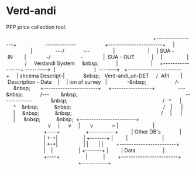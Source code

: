 # Verd-andi

PPP price collection tool.

&nbsp;&nbsp;&nbsp;&nbsp;&nbsp;&nbsp;&nbsp;&nbsp;&nbsp;&nbsp;&nbsp;&nbsp;&nbsp;&nbsp;&nbsp;&nbsp;&nbsp;&nbsp;&nbsp;&nbsp;&nbsp;&nbsp;&nbsp;&nbsp;&nbsp;&nbsp;&nbsp;&nbsp;&nbsp;&nbsp;&nbsp;&nbsp;&nbsp;&nbsp;&nbsp;&nbsp;&nbsp;&nbsp;&nbsp;&nbsp;&nbsp;&nbsp;&nbsp;&nbsp;&nbsp;&nbsp;&nbsp;&nbsp;&nbsp;&nbsp;&nbsp;&nbsp;&nbsp;&nbsp;&nbsp;&nbsp;&nbsp;&nbsp;&nbsp;&nbsp;&nbsp;&nbsp;&nbsp;&nbsp;&nbsp;&nbsp;&nbsp;&nbsp;&nbsp;&nbsp;&nbsp;&nbsp;&nbsp;&nbsp;&nbsp;&nbsp;&nbsp;&nbsp;&nbsp;&nbsp;&nbsp;&nbsp;&nbsp;&nbsp;&nbsp;&nbsp;&nbsp;&nbsp;&nbsp;&nbsp;&nbsp;&nbsp;&nbsp;&nbsp;&nbsp;&nbsp;&nbsp;&nbsp;&nbsp;&nbsp;&nbsp;
+-----------------+&nbsp;&nbsp;&nbsp;&nbsp;&nbsp;&nbsp;&nbsp;&nbsp;&nbsp;&nbsp;&nbsp;&nbsp;&nbsp;&nbsp;&nbsp;&nbsp;&nbsp;&nbsp;&nbsp;&nbsp;-------------&nbsp;&nbsp;&nbsp;&nbsp;&nbsp;&nbsp;&nbsp;&nbsp;&nbsp;&nbsp;&nbsp;&nbsp;&nbsp;&nbsp;&nbsp;&nbsp;&nbsp;&nbsp;&nbsp;&nbsp;+-----------------------+&nbsp;&nbsp;&nbsp;&nbsp;
|&nbsp;&nbsp;&nbsp;&nbsp;&nbsp;&nbsp;&nbsp;&nbsp;&nbsp;&nbsp;&nbsp;&nbsp;&nbsp;&nbsp;&nbsp;&nbsp;&nbsp;|&nbsp;&nbsp;&nbsp;&nbsp;&nbsp;&nbsp;&nbsp;&nbsp;&nbsp;&nbsp;&nbsp;&nbsp;&nbsp;&nbsp;&nbsp;&nbsp;---/&nbsp;&nbsp;&nbsp;&nbsp;&nbsp;&nbsp;&nbsp;&nbsp;&nbsp;&nbsp;&nbsp;&nbsp;&nbsp;\---&nbsp;&nbsp;&nbsp;&nbsp;&nbsp;&nbsp;&nbsp;&nbsp;&nbsp;&nbsp;&nbsp;&nbsp;&nbsp;&nbsp;&nbsp;&nbsp;|&nbsp;&nbsp;&nbsp;&nbsp;&nbsp;&nbsp;&nbsp;&nbsp;&nbsp;&nbsp;&nbsp;&nbsp;&nbsp;&nbsp;&nbsp;&nbsp;&nbsp;&nbsp;&nbsp;&nbsp;&nbsp;&nbsp;&nbsp;|&nbsp;&nbsp;&nbsp;&nbsp;
|&nbsp;SUA&nbsp;-&nbsp;IN&nbsp;&nbsp;&nbsp;&nbsp;&nbsp;&nbsp;&nbsp;&nbsp;|&nbsp;&nbsp;&nbsp;&nbsp;&nbsp;&nbsp;&nbsp;&nbsp;&nbsp;&nbsp;&nbsp;&nbsp;&nbsp;&nbsp;-/&nbsp;&nbsp;&nbsp;&nbsp;&nbsp;&nbsp;&nbsp;&nbsp;&nbsp;&nbsp;&nbsp;&nbsp;&nbsp;&nbsp;&nbsp;&nbsp;&nbsp;&nbsp;&nbsp;&nbsp;&nbsp;\-&nbsp;&nbsp;&nbsp;&nbsp;&nbsp;&nbsp;&nbsp;&nbsp;&nbsp;&nbsp;&nbsp;&nbsp;&nbsp;&nbsp;|&nbsp;&nbsp;SUA&nbsp;-&nbsp;OUT&nbsp;&nbsp;&nbsp;&nbsp;&nbsp;&nbsp;&nbsp;&nbsp;&nbsp;&nbsp;&nbsp;&nbsp;|&nbsp;&nbsp;&nbsp;&nbsp;
|&nbsp;&nbsp;&nbsp;&nbsp;&nbsp;&nbsp;&nbsp;&nbsp;&nbsp;&nbsp;&nbsp;&nbsp;&nbsp;&nbsp;&nbsp;&nbsp;&nbsp;|&nbsp;&nbsp;&nbsp;&nbsp;&nbsp;&nbsp;&nbsp;&nbsp;&nbsp;&nbsp;&nbsp;&nbsp;&nbsp;/&nbsp;&nbsp;&nbsp;&nbsp;&nbsp;Verdandi&nbsp;System&nbsp;&nbsp;&nbsp;&nbsp;&nbsp;\&nbsp;&nbsp;&nbsp;&nbsp;&nbsp;&nbsp;&nbsp;&nbsp;&nbsp;&nbsp;&nbsp;&nbsp;&nbsp;|&nbsp;&nbsp;&nbsp;&nbsp;&nbsp;&nbsp;&nbsp;&nbsp;&nbsp;&nbsp;&nbsp;&nbsp;&nbsp;&nbsp;&nbsp;&nbsp;&nbsp;&nbsp;&nbsp;&nbsp;&nbsp;&nbsp;&nbsp;|&nbsp;&nbsp;&nbsp;&nbsp;
+-----------------+&nbsp;-------->&nbsp;&nbsp;(&nbsp;&nbsp;&nbsp;&nbsp;&nbsp;&nbsp;&nbsp;&nbsp;&nbsp;&nbsp;&nbsp;&nbsp;&nbsp;&nbsp;&nbsp;&nbsp;&nbsp;&nbsp;&nbsp;&nbsp;&nbsp;&nbsp;&nbsp;&nbsp;&nbsp;&nbsp;&nbsp;)&nbsp;&nbsp;------>&nbsp;&nbsp;&nbsp;+-----------------------+&nbsp;&nbsp;&nbsp;&nbsp;
|&nbsp;shcema&nbsp;Descript-|&nbsp;&nbsp;&nbsp;&nbsp;&nbsp;&nbsp;&nbsp;&nbsp;&nbsp;&nbsp;&nbsp;&nbsp;&nbsp;\&nbsp;&nbsp;&nbsp;&nbsp;Verð-andi_un-DET&nbsp;&nbsp;&nbsp;&nbsp;&nbsp;/&nbsp;&nbsp;API&nbsp;&nbsp;&nbsp;&nbsp;&nbsp;&nbsp;&nbsp;&nbsp;|&nbsp;Description&nbsp;-&nbsp;Data&nbsp;&nbsp;&nbsp;&nbsp;|&nbsp;&nbsp;&nbsp;&nbsp;
|&nbsp;ion&nbsp;of&nbsp;survey&nbsp;&nbsp;&nbsp;|&nbsp;&nbsp;&nbsp;&nbsp;&nbsp;&nbsp;&nbsp;&nbsp;&nbsp;&nbsp;&nbsp;&nbsp;&nbsp;&nbsp;-\&nbsp;&nbsp;&nbsp;&nbsp;&nbsp;&nbsp;&nbsp;&nbsp;&nbsp;&nbsp;&nbsp;&nbsp;&nbsp;&nbsp;&nbsp;&nbsp;&nbsp;&nbsp;&nbsp;&nbsp;&nbsp;/-&nbsp;&nbsp;&nbsp;&nbsp;&nbsp;\&nbsp;&nbsp;&nbsp;&nbsp;&nbsp;&nbsp;&nbsp;&nbsp;+-----------------------+&nbsp;&nbsp;&nbsp;&nbsp;
+-----------------+&nbsp;&nbsp;&nbsp;&nbsp;&nbsp;&nbsp;&nbsp;&nbsp;&nbsp;&nbsp;&nbsp;&nbsp;&nbsp;&nbsp;&nbsp;&nbsp;---\&nbsp;&nbsp;&nbsp;&nbsp;&nbsp;&nbsp;&nbsp;&nbsp;&nbsp;&nbsp;&nbsp;&nbsp;&nbsp;/---&nbsp;&nbsp;&nbsp;&nbsp;&nbsp;&nbsp;&nbsp;&nbsp;\&nbsp;&nbsp;&nbsp;&nbsp;&nbsp;&nbsp;&nbsp;&nbsp;&nbsp;&nbsp;&nbsp;&nbsp;&nbsp;&nbsp;&nbsp;&nbsp;&nbsp;&nbsp;&nbsp;&nbsp;&nbsp;&nbsp;&nbsp;&nbsp;&nbsp;&nbsp;&nbsp;&nbsp;&nbsp;&nbsp;&nbsp;&nbsp;&nbsp;&nbsp;&nbsp;&nbsp;
&nbsp;&nbsp;&nbsp;&nbsp;&nbsp;&nbsp;&nbsp;&nbsp;&nbsp;&nbsp;&nbsp;&nbsp;&nbsp;&nbsp;&nbsp;&nbsp;&nbsp;&nbsp;&nbsp;&nbsp;&nbsp;&nbsp;&nbsp;&nbsp;&nbsp;&nbsp;&nbsp;&nbsp;&nbsp;&nbsp;&nbsp;&nbsp;&nbsp;&nbsp;&nbsp;&nbsp;&nbsp;&nbsp;&nbsp;-------------&nbsp;&nbsp;&nbsp;&nbsp;&nbsp;&nbsp;&nbsp;&nbsp;&nbsp;&nbsp;&nbsp;&nbsp;&nbsp;\&nbsp;&nbsp;&nbsp;&nbsp;&nbsp;&nbsp;&nbsp;&nbsp;&nbsp;&nbsp;&nbsp;&nbsp;&nbsp;&nbsp;&nbsp;&nbsp;&nbsp;&nbsp;&nbsp;&nbsp;&nbsp;&nbsp;&nbsp;&nbsp;&nbsp;&nbsp;&nbsp;&nbsp;&nbsp;&nbsp;&nbsp;&nbsp;&nbsp;&nbsp;&nbsp;
&nbsp;&nbsp;&nbsp;&nbsp;&nbsp;&nbsp;&nbsp;&nbsp;&nbsp;&nbsp;&nbsp;&nbsp;&nbsp;&nbsp;&nbsp;&nbsp;&nbsp;&nbsp;&nbsp;&nbsp;&nbsp;&nbsp;&nbsp;&nbsp;&nbsp;&nbsp;&nbsp;&nbsp;&nbsp;&nbsp;&nbsp;/&nbsp;&nbsp;&nbsp;^&nbsp;&nbsp;&nbsp;&nbsp;&nbsp;&nbsp;|&nbsp;&nbsp;&nbsp;&nbsp;&nbsp;^&nbsp;&nbsp;&nbsp;&nbsp;\&nbsp;&nbsp;&nbsp;&nbsp;&nbsp;&nbsp;&nbsp;&nbsp;&nbsp;&nbsp;&nbsp;&nbsp;\&nbsp;&nbsp;&nbsp;&nbsp;&nbsp;&nbsp;&nbsp;&nbsp;&nbsp;&nbsp;&nbsp;&nbsp;&nbsp;&nbsp;&nbsp;&nbsp;&nbsp;&nbsp;&nbsp;&nbsp;&nbsp;&nbsp;&nbsp;&nbsp;&nbsp;&nbsp;&nbsp;&nbsp;&nbsp;&nbsp;&nbsp;&nbsp;&nbsp;&nbsp;
&nbsp;&nbsp;&nbsp;&nbsp;&nbsp;&nbsp;&nbsp;&nbsp;&nbsp;&nbsp;&nbsp;&nbsp;&nbsp;&nbsp;&nbsp;&nbsp;&nbsp;&nbsp;&nbsp;&nbsp;&nbsp;&nbsp;&nbsp;&nbsp;&nbsp;&nbsp;&nbsp;&nbsp;&nbsp;&nbsp;/&nbsp;&nbsp;&nbsp;&nbsp;|&nbsp;&nbsp;&nbsp;&nbsp;&nbsp;&nbsp;|&nbsp;&nbsp;&nbsp;&nbsp;&nbsp;|&nbsp;&nbsp;&nbsp;&nbsp;&nbsp;\&nbsp;&nbsp;&nbsp;&nbsp;&nbsp;&nbsp;&nbsp;&nbsp;&nbsp;&nbsp;&nbsp;&nbsp;\&nbsp;&nbsp;&nbsp;&nbsp;&nbsp;&nbsp;&nbsp;&nbsp;&nbsp;&nbsp;&nbsp;&nbsp;&nbsp;&nbsp;&nbsp;&nbsp;&nbsp;&nbsp;&nbsp;&nbsp;&nbsp;&nbsp;&nbsp;&nbsp;&nbsp;&nbsp;&nbsp;&nbsp;&nbsp;&nbsp;&nbsp;&nbsp;&nbsp;
&nbsp;&nbsp;&nbsp;&nbsp;&nbsp;&nbsp;&nbsp;&nbsp;&nbsp;&nbsp;&nbsp;&nbsp;&nbsp;&nbsp;&nbsp;&nbsp;&nbsp;&nbsp;&nbsp;&nbsp;&nbsp;&nbsp;&nbsp;&nbsp;&nbsp;&nbsp;&nbsp;&nbsp;&nbsp;/&nbsp;&nbsp;&nbsp;&nbsp;&nbsp;|&nbsp;&nbsp;&nbsp;&nbsp;&nbsp;&nbsp;|&nbsp;&nbsp;&nbsp;&nbsp;&nbsp;|&nbsp;&nbsp;&nbsp;&nbsp;&nbsp;&nbsp;\&nbsp;&nbsp;&nbsp;&nbsp;&nbsp;&nbsp;&nbsp;&nbsp;&nbsp;&nbsp;&nbsp;&nbsp;\&nbsp;&nbsp;&nbsp;+------------------------+&nbsp;&nbsp;&nbsp;
&nbsp;&nbsp;&nbsp;&nbsp;&nbsp;&nbsp;&nbsp;&nbsp;&nbsp;&nbsp;&nbsp;&nbsp;&nbsp;&nbsp;&nbsp;&nbsp;&nbsp;&nbsp;&nbsp;&nbsp;&nbsp;&nbsp;&nbsp;&nbsp;&nbsp;&nbsp;&nbsp;&nbsp;&nbsp;v&nbsp;&nbsp;&nbsp;&nbsp;&nbsp;|&nbsp;&nbsp;&nbsp;&nbsp;&nbsp;&nbsp;v&nbsp;&nbsp;&nbsp;&nbsp;&nbsp;|&nbsp;&nbsp;&nbsp;&nbsp;&nbsp;&nbsp;&nbsp;v&nbsp;&nbsp;&nbsp;&nbsp;&nbsp;&nbsp;&nbsp;&nbsp;&nbsp;&nbsp;&nbsp;&nbsp;&nbsp;>&nbsp;|&nbsp;&nbsp;&nbsp;&nbsp;&nbsp;&nbsp;&nbsp;&nbsp;&nbsp;&nbsp;&nbsp;&nbsp;&nbsp;&nbsp;&nbsp;&nbsp;&nbsp;&nbsp;&nbsp;&nbsp;&nbsp;&nbsp;&nbsp;&nbsp;|&nbsp;&nbsp;&nbsp;
&nbsp;&nbsp;&nbsp;&nbsp;&nbsp;&nbsp;&nbsp;&nbsp;&nbsp;&nbsp;&nbsp;&nbsp;&nbsp;&nbsp;&nbsp;&nbsp;&nbsp;&nbsp;&nbsp;&nbsp;&nbsp;&nbsp;&nbsp;&nbsp;&nbsp;&nbsp;+----+&nbsp;&nbsp;&nbsp;&nbsp;&nbsp;&nbsp;&nbsp;&nbsp;&nbsp;&nbsp;&nbsp;&nbsp;&nbsp;&nbsp;&nbsp;&nbsp;&nbsp;&nbsp;+-----------+&nbsp;&nbsp;&nbsp;&nbsp;&nbsp;&nbsp;&nbsp;&nbsp;&nbsp;|&nbsp;Other&nbsp;DB's&nbsp;&nbsp;&nbsp;&nbsp;&nbsp;&nbsp;&nbsp;&nbsp;&nbsp;&nbsp;&nbsp;&nbsp;&nbsp;|&nbsp;&nbsp;&nbsp;
&nbsp;&nbsp;&nbsp;&nbsp;&nbsp;&nbsp;&nbsp;&nbsp;&nbsp;&nbsp;&nbsp;&nbsp;&nbsp;&nbsp;&nbsp;&nbsp;&nbsp;&nbsp;&nbsp;&nbsp;&nbsp;&nbsp;&nbsp;&nbsp;&nbsp;&nbsp;|&nbsp;+-+|&nbsp;&nbsp;&nbsp;&nbsp;&nbsp;&nbsp;&nbsp;&nbsp;&nbsp;&nbsp;&nbsp;&nbsp;&nbsp;&nbsp;&nbsp;&nbsp;&nbsp;&nbsp;|&nbsp;+-------+&nbsp;|&nbsp;&nbsp;&nbsp;&nbsp;&nbsp;&nbsp;&nbsp;&nbsp;&nbsp;|&nbsp;&nbsp;&nbsp;&nbsp;&nbsp;&nbsp;&nbsp;&nbsp;&nbsp;&nbsp;&nbsp;&nbsp;&nbsp;&nbsp;&nbsp;&nbsp;&nbsp;&nbsp;&nbsp;&nbsp;&nbsp;&nbsp;&nbsp;&nbsp;|&nbsp;&nbsp;&nbsp;
&nbsp;&nbsp;&nbsp;&nbsp;&nbsp;&nbsp;&nbsp;&nbsp;&nbsp;&nbsp;&nbsp;&nbsp;&nbsp;&nbsp;&nbsp;&nbsp;&nbsp;&nbsp;&nbsp;&nbsp;&nbsp;&nbsp;&nbsp;&nbsp;&nbsp;&nbsp;|&nbsp;+-+|&nbsp;&nbsp;&nbsp;&nbsp;&nbsp;&nbsp;&nbsp;&nbsp;&nbsp;&nbsp;&nbsp;&nbsp;&nbsp;&nbsp;&nbsp;&nbsp;&nbsp;&nbsp;|&nbsp;|&nbsp;&nbsp;&nbsp;&nbsp;&nbsp;&nbsp;&nbsp;|&nbsp;|&nbsp;&nbsp;&nbsp;&nbsp;&nbsp;&nbsp;&nbsp;&nbsp;&nbsp;+------------------------+&nbsp;&nbsp;&nbsp;
&nbsp;&nbsp;&nbsp;&nbsp;&nbsp;&nbsp;&nbsp;&nbsp;&nbsp;&nbsp;&nbsp;&nbsp;&nbsp;&nbsp;&nbsp;&nbsp;&nbsp;&nbsp;&nbsp;&nbsp;&nbsp;&nbsp;&nbsp;&nbsp;&nbsp;&nbsp;|&nbsp;&nbsp;&nbsp;&nbsp;|&nbsp;&nbsp;&nbsp;&nbsp;&nbsp;&nbsp;&nbsp;&nbsp;&nbsp;&nbsp;&nbsp;&nbsp;&nbsp;&nbsp;&nbsp;&nbsp;&nbsp;&nbsp;|&nbsp;+-------+&nbsp;|&nbsp;&nbsp;&nbsp;&nbsp;&nbsp;&nbsp;&nbsp;&nbsp;&nbsp;|&nbsp;Data&nbsp;&nbsp;&nbsp;&nbsp;&nbsp;&nbsp;&nbsp;&nbsp;&nbsp;&nbsp;&nbsp;&nbsp;&nbsp;&nbsp;&nbsp;&nbsp;&nbsp;&nbsp;&nbsp;|&nbsp;&nbsp;&nbsp;
&nbsp;&nbsp;&nbsp;&nbsp;&nbsp;&nbsp;&nbsp;&nbsp;&nbsp;&nbsp;&nbsp;&nbsp;&nbsp;&nbsp;&nbsp;&nbsp;&nbsp;&nbsp;&nbsp;&nbsp;&nbsp;&nbsp;&nbsp;&nbsp;&nbsp;&nbsp;+----+&nbsp;&nbsp;&nbsp;&nbsp;&nbsp;&nbsp;&nbsp;&nbsp;&nbsp;&nbsp;&nbsp;&nbsp;&nbsp;&nbsp;&nbsp;&nbsp;&nbsp;&nbsp;|&nbsp;&nbsp;&nbsp;&nbsp;&nbsp;&nbsp;&nbsp;&nbsp;&nbsp;&nbsp;&nbsp;|&nbsp;&nbsp;&nbsp;&nbsp;&nbsp;&nbsp;&nbsp;&nbsp;&nbsp;+------------------------+&nbsp;&nbsp;&nbsp;
&nbsp;&nbsp;&nbsp;&nbsp;&nbsp;&nbsp;&nbsp;&nbsp;&nbsp;&nbsp;&nbsp;&nbsp;&nbsp;&nbsp;&nbsp;&nbsp;&nbsp;&nbsp;&nbsp;&nbsp;&nbsp;&nbsp;&nbsp;&nbsp;&nbsp;&nbsp;&nbsp;&nbsp;&nbsp;&nbsp;&nbsp;&nbsp;&nbsp;&nbsp;&nbsp;&nbsp;&nbsp;&nbsp;&nbsp;&nbsp;&nbsp;&nbsp;&nbsp;&nbsp;&nbsp;&nbsp;&nbsp;&nbsp;&nbsp;&nbsp;+-----------+&nbsp;&nbsp;&nbsp;&nbsp;&nbsp;&nbsp;&nbsp;&nbsp;&nbsp;&nbsp;&nbsp;&nbsp;&nbsp;&nbsp;&nbsp;&nbsp;&nbsp;&nbsp;&nbsp;&nbsp;&nbsp;&nbsp;&nbsp;&nbsp;&nbsp;&nbsp;&nbsp;&nbsp;&nbsp;&nbsp;&nbsp;&nbsp;&nbsp;&nbsp;&nbsp;&nbsp;&nbsp;&nbsp;
&nbsp;&nbsp;&nbsp;&nbsp;&nbsp;&nbsp;&nbsp;&nbsp;&nbsp;&nbsp;&nbsp;&nbsp;&nbsp;&nbsp;&nbsp;&nbsp;&nbsp;&nbsp;&nbsp;&nbsp;&nbsp;&nbsp;&nbsp;&nbsp;&nbsp;&nbsp;&nbsp;&nbsp;&nbsp;&nbsp;&nbsp;&nbsp;&nbsp;&nbsp;&nbsp;&nbsp;&nbsp;&nbsp;&nbsp;&nbsp;&nbsp;&nbsp;&nbsp;&nbsp;&nbsp;&nbsp;&nbsp;&nbsp;&nbsp;&nbsp;&nbsp;&nbsp;&nbsp;&nbsp;&nbsp;&nbsp;&nbsp;&nbsp;&nbsp;&nbsp;&nbsp;&nbsp;&nbsp;&nbsp;&nbsp;&nbsp;&nbsp;&nbsp;&nbsp;&nbsp;&nbsp;&nbsp;&nbsp;&nbsp;&nbsp;&nbsp;&nbsp;&nbsp;&nbsp;&nbsp;&nbsp;&nbsp;&nbsp;&nbsp;&nbsp;&nbsp;&nbsp;&nbsp;&nbsp;&nbsp;&nbsp;&nbsp;&nbsp;&nbsp;&nbsp;&nbsp;&nbsp;&nbsp;&nbsp;&nbsp;&nbsp;
&nbsp;&nbsp;&nbsp;&nbsp;&nbsp;&nbsp;&nbsp;&nbsp;&nbsp;&nbsp;&nbsp;&nbsp;&nbsp;&nbsp;&nbsp;&nbsp;&nbsp;&nbsp;&nbsp;&nbsp;&nbsp;&nbsp;&nbsp;&nbsp;&nbsp;&nbsp;&nbsp;&nbsp;&nbsp;&nbsp;&nbsp;&nbsp;&nbsp;&nbsp;&nbsp;&nbsp;